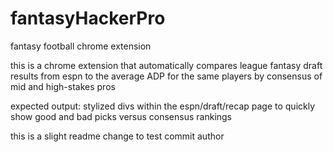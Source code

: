 # fantasyHackerPro

fantasy football chrome extension

this is a chrome extension that automatically compares league fantasy draft results from espn to the average ADP for the same players by consensus of mid and high-stakes pros

expected output: stylized divs within the espn/draft/recap page to quickly show good and bad picks versus consensus rankings

this is a slight readme change to test commit author
